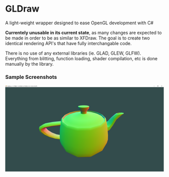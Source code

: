 # GLDraw
A light-weight wrapper designed to ease OpenGL development with C# 

**Currentely unusable in its current state**, as many changes are expected to be made in order to be as similar to XFDraw. The goal is to create two identical rendering API's that have fully interchangable code.

There is no use of any external libraries (ie. GLAD, GLEW, GLFW). Everything from blitting, function loading, shader compilation, etc is done manually by the library.

### Sample Screenshots
![](https://raw.githubusercontent.com/theproadam/GLDraw/main/Images/teapot_msaa.png)
